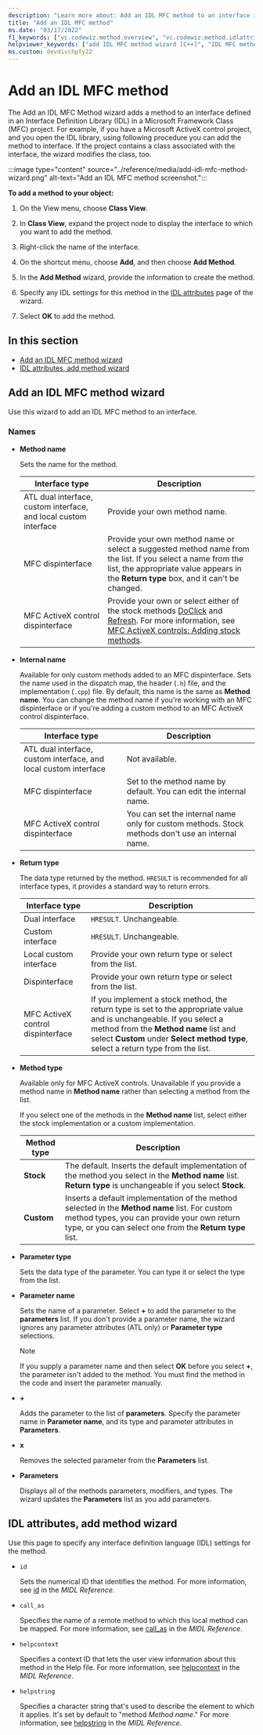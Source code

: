 ```yaml
---
description: "Learn more about: Add an IDL MFC method to an interface in your MFC project"
title: "Add an IDL MFC method"
ms.date: "03/17/2022"
f1_keywords: ["vc.codewiz.method.overview", "vc.codewiz.method.idlattrib"]
helpviewer_keywords: ["add IDL MFC method wizard [C++]", "IDL MFC methods [C++], adding", "methods [C++], adding using wizards", "IDL attributes, add an IDL MFC method wizard"]
ms.custom: devdivchpfy22
---
```


# Add an IDL MFC method

The Add an IDL MFC Method wizard adds a method to an interface defined in an Interface Definition Library (IDL) in a Microsoft Framework Class (MFC) project. For example, if you have a Microsoft ActiveX control project, and you open the IDL library, using following procedure you can add the method to interface. If the project contains a class associated with the interface, the wizard modifies the class, too.

:::image type="content" source="../reference/media/add-idl-mfc-method-wizard.png" alt-text="Add an IDL MFC method screenshot.":::

**To add a method to your object:**

1. On the View menu, choose **Class View**.

1. In **Class View**, expand the project node to display the interface to which you want to add the method.

1. Right-click the name of the interface.

1. On the shortcut menu, choose **Add**, and then choose **Add Method**.

1. In the **Add Method** wizard, provide the information to create the method.

1. Specify any IDL settings for this method in the [IDL attributes](#idl-attributes-add-method-wizard) page of the wizard.

1. Select **OK** to add the method.

## In this section

- [Add an IDL MFC method wizard](#add-an-idl-mfc-method-wizard)
- [IDL attributes, add method wizard](#idl-attributes-add-method-wizard)

## Add an IDL MFC method wizard

Use this wizard to add an IDL MFC method to an interface.

### Names

- **Method name**

  Sets the name for the method.

  |Interface type|Description|
  |--------------------|-----------------|
  |ATL dual interface, custom interface, and local custom interface|Provide your own method name.|
  |MFC dispinterface|Provide your own method name or select a suggested method name from the list. If you select a name from the list, the appropriate value appears in the **Return type** box, and it can't be changed.|
  |MFC ActiveX control dispinterface|Provide your own or select either of the stock methods [DoClick](../reference/colecontrol-class.md#doclick) and [Refresh](../reference/colecontrol-class.md#refresh). For more information, see [MFC ActiveX controls: Adding stock methods](../mfc-activex-controls-adding-stock-methods.md).|

- **Internal name**

  Available for only custom methods added to an MFC dispinterface. Sets the name used in the dispatch map, the header (`.h`) file, and the implementation (`.cpp`) file. By default, this name is the same as **Method name**. You can change the method name if you're working with an MFC dispinterface or if you're adding a custom method to an MFC ActiveX control dispinterface.

  |Interface type|Description|
  |--------------------|-----------------|
  |ATL dual interface, custom interface, and local custom interface|Not available.|
  |MFC dispinterface|Set to the method name by default. You can edit the internal name.|
  |MFC ActiveX control dispinterface|You can set the internal name only for custom methods. Stock methods don't use an internal name.|

- **Return type**

  The data type returned by the method. `HRESULT` is recommended for all interface types, it provides a standard way to return errors.

  |Interface type|Description|
  |--------------------|-----------------|
  |Dual interface|`HRESULT`. Unchangeable.|
  |Custom interface|`HRESULT`. Unchangeable.|
  |Local custom interface|Provide your own return type or select from the list.|
  |Dispinterface|Provide your own return type or select from the list.|
  |MFC ActiveX control dispinterface|If you implement a stock method, the return type is set to the appropriate value and is unchangeable. If you select a method from the **Method name** list and select **Custom** under **Select method type**, select a return type from the list.|

- **Method type**

  Available only for MFC ActiveX controls. Unavailable if you provide a method name in **Method name** rather than selecting a method from the list.

  If you select one of the methods in the **Method name** list, select either the stock implementation or a custom implementation.

  |Method type|Description|
  |-----------------|-----------------|
  |**Stock**|The default. Inserts the default implementation of the method you select in the **Method name** list. **Return type** is unchangeable if you select **Stock**.|
  |**Custom**|Inserts a default implementation of the method selected in the **Method name** list. For custom method types, you can provide your own return type, or you can select one from the **Return type** list.|

- **Parameter type**

  Sets the data type of the parameter. You can type it or select the type from the list.

- **Parameter name**

  Sets the name of a parameter. Select **+** to add the parameter to the **parameters** list. If you don't provide a parameter name, the wizard ignores any parameter attributes (ATL only) or **Parameter type** selections.

  > [!NOTE]
  > If you supply a parameter name and then select **OK** before you select **+**, the parameter isn't added to the method. You must find the method in the code and insert the parameter manually.

- **+**

  Adds the parameter to the list of **parameters**. Specify the parameter name in **Parameter name**, and its type and parameter attributes in **Parameters**.

- **x**

  Removes the selected parameter from the **Parameters** list.

- **Parameters**

  Displays all of the methods parameters, modifiers, and types. The wizard updates the **Parameters** list as you add parameters.

## IDL attributes, add method wizard

Use this page to specify any interface definition language (IDL) settings for the method.

- `id`

  Sets the numerical ID that identifies the method. For more information, see [id](/windows/win32/Midl/id) in the *MIDL Reference*.

- `call_as`

  Specifies the name of a remote method to which this local method can be mapped. For more information, see [call_as](/windows/win32/Midl/call-as) in the *MIDL Reference*.

- `helpcontext`

  Specifies a context ID that lets the user view information about this method in the Help file. For more information, see [helpcontext](/windows/win32/Midl/helpcontext) in the *MIDL Reference*.

- `helpstring`

  Specifies a character string that's used to describe the element to which it applies. It's set by default to "method *Method name*." For more information, see [helpstring](/windows/win32/Midl/helpstring) in the *MIDL Reference*.
